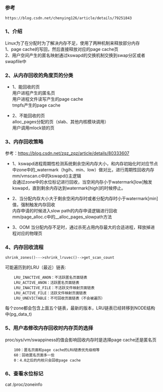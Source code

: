 ### 参考  
```
https://blog.csdn.net/chenying126/article/details/79251843
```

### 1、介绍  

Linux为了在分配时为了解决内存不足，使用了两种机制来释放部分内存  
1、page cache的写回，然后直接释放对应的page cache页  
2、用户空间产生的匿名映射通过kswapd的交换机制交换到swap分区或者swapfile中  

### 2、从内存回收的角度页的分类  

- 1、能回收的页  
	用户进程产生的匿名页  
	用户进程文件读写产生的page cache  
	tmpfs产生的page cache  

- 2、不能回收的页  
	alloc_pages分配的页（slab、其他内核模块调用）  
	用户调用mlock锁的页  
	
### 3、内存回收策略  
参考：https://blog.csdn.net/zqz_zqz/article/details/80333607  

- 1、kswapd进程周期性检测系统剩余空闲内存大小，和内存初始化时对应节点中zone中的_watermark（hgih、min、low）做对比，进行周期性回收内存  
	mm/vmscan.c中的kswapd()主逻辑  
	会通过zone中的水位标记进行回收，当空闲内存小于watermark[low]触发kswapd，直到剩余内存达到watermark[high]的时候停止。  

- 2、当分配内存大小大于剩余空闲内存时或者分配内存时小于watermark[min]值，强制触发内存回收  
	内存申请的时候进入slow path的内存申请逻辑进行回收  
	mm/page_alloc.c中的__alloc_pages_slowpath方法  
	
- 3、OOM
	当分配内存不足时，通过杀死占用内存最大的合适进程，释放掉进程对应的物理页  
	
### 4、内存回收流程  
`shrink_zones()--->shrink_lruvec()-->get_scan_count`

可能遍历到的LRU（最近）链表:
```
	LRU_INACTIVE_ANON：不活跃匿名页面链表
	LRU_ACTIVE_ANON：活跃匿名页面链表
	LRU_INACTIVE_FILE：不活跃文件映射页面链表
	LRU_ACTIVE_FILE：活跃文件映射页面链表	
	LRU_UNEVICTABLE：不可回收页面链表（不会被遍历）
```
每个zone都会包含上面五个链表，最新的版本，LRU链表已经转移到NODE结构中(pg_data_t)

### 5、用户态修改内存回收时内存页的选择  
proc/sys/vm/swappiness的值会影响回收内存时是选择page cache还是匿名页  
```
	100：匿名页面和page cache的LRU链表优先级相等  
	60：回收匿名页面多一些  
	0：4.0之后的内核只会回收page cache
```

### 6、查看水位标记  
cat /proc/zoneinfo
